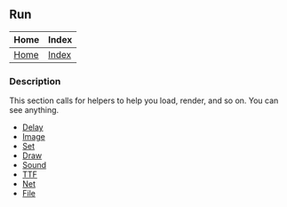 ## Run

| Home                     | Index                          |
|:-------------------------|:-------------------------------|
| [Home](../../index.html) | [Index](../documentation.html) |

### Description
This section calls for helpers to help you load, render, and so on.
You can see anything.
- [Delay](./run/delay.html)
- [Image](../image/image.html)
- [Set](../set/set.html)
- [Draw](../draw/draw.html)
- [Sound](../sound/sound.html)
- [TTF](../ttf/ttf.html)
- [Net](../net/net.html)
- [File](../file/file.html)
